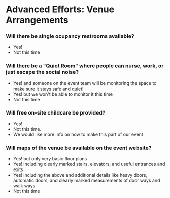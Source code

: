 # Advanced Efforts: Venue Arrangements

### Will there be single ocupancy restrooms available?
* Yes!
* Not this time

### Will there be a "Quiet Room" where people can nurse, work, or just escape the social noise?
* Yes! and someone on the event team will be monitoring the space to make sure it stays safe and quiet!
* Yes! but we won't be able to monitor it this time
* Not this time

### Will free on-site childcare be provided?
* Yes!
* Not this time.
* We would like more info on how to make this part of our event

### Will maps of the venue be available on the event website?
* Yes! but only very basic floor plans
* Yes! including clearly marked stairs, elevators, and useful entrances and exits
* Yes! including the above and additional details like heavy doors, automatic doors, and clearly marked measurements of door ways and walk ways
* Not this time
